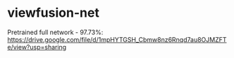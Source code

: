 # viewfusion-net


Pretrained full network - 97.73%: https://drive.google.com/file/d/1mpHYTGSH_Cbmw8nz6Rnqd7au8OJMZFTe/view?usp=sharing
